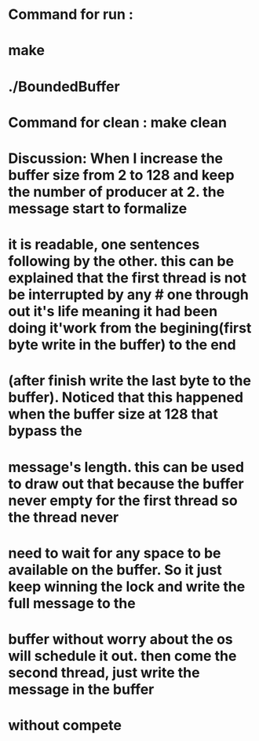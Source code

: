 # Command for run : 
# make 
# ./BoundedBuffer
# Command for clean : make clean 


# Discussion: When I increase the buffer size from 2 to 128 and keep the number of producer at 2. the message start to formalize 
# it is readable, one sentences following by the other. this can be explained that the first thread is not be interrupted by any # one through out it's life meaning it had been doing it'work from the begining(first byte write in the buffer) to the end 
# (after finish write the last byte to the buffer). Noticed that this happened when the buffer size at 128 that bypass the 
# message's length. this can be used to draw out that because the buffer never empty for the first thread so the thread never 
# need to wait for any space to be available on the buffer. So it just keep winning the lock and write the full message to the 
# buffer without worry about the os will schedule it out. then come the second thread, just write the message in the buffer
# without compete
   
